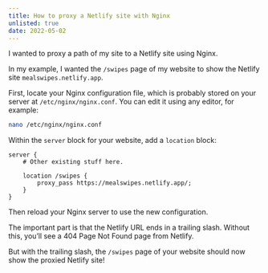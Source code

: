 ```yaml
---
title: How to proxy a Netlify site with Nginx
unlisted: true
date: 2022-05-02
---
```


I wanted to proxy a path of my site to a Netlify site using Nginx.

In my example, I wanted the `/swipes` page of my website to show the Netlify site `mealswipes.netlify.app`.

First, locate your Nginx configuration file, which is probably stored on your server at `/etc/nginx/nginx.conf`. You can edit it using any editor, for example:

```sh
nano /etc/nginx/nginx.conf
```

Within the `server` block for your website, add a `location` block:

```nginx
server {
    # Other existing stuff here.

    location /swipes {
        proxy_pass https://mealswipes.netlify.app/;
    }
}
```

Then reload your Nginx server to use the new configuration.

The important part is that the Netlify URL ends in a trailing slash. Without this, you’ll see a 404 Page Not Found page from Netlify.

But with the trailing slash, the `/swipes` page of your website should now show the proxied Netlify site!
